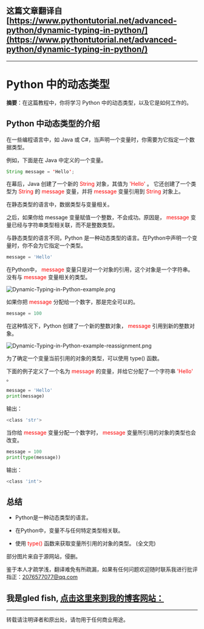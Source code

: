 **这篇文章翻译自**[https://www.pythontutorial.net/advanced-python/dynamic-typing-in-python/](https://www.pythontutorial.net/advanced-python/dynamic-typing-in-python/)
---
---

# Python 中的动态类型

**摘要**：在这篇教程中，你将学习 Python 中的动态类型，以及它是如何工作的。

## Python 中动态类型的介绍

在一些编程语言中，如 Java 或 C#，当声明一个变量时，你需要为它指定一个数据类型。

例如，下面是在 Java 中定义的一个变量。

```java
String message = 'Hello';
```

在幕后，Java 创建了一个新的<font color=red> String </font>对象，其值为<font color=red> 'Hello' </font>。 它还创建了一个类型为<font color=red> String </font>的<font color=red> message </font>变量，并将<font color=red> message </font>变量引用到<font color=red> String </font>对象上。

在静态类型的语言中，数据类型与变量相关。

之后，如果你给 message 变量赋值一个整数，不会成功。原因是，<font color=red> message </font>变量已经与字符串类型相关联，而不是整数类型。

与静态类型的语言不同，Python 是一种动态类型的语言。在Python中声明一个变量时，你不会为它指定一个类型。

```python
message = 'Hello'
```

在Python中，<font color=red> message </font> 变量只是对一个对象的引用，这个对象是一个字符串。没有与<font color=red> message </font>变量相关的类型。

![Dynamic-Typing-in-Python-example.png](https://s2.loli.net/2023/03/21/aIbHX3WJoQwknUN.png)

如果你把<font color=red> message </font>分配给一个数字，那是完全可以的。
```python
message = 100
```

在这种情况下，Python 创建了一个新的整数对象，<font color=red> message </font>引用到新的整数对象。

![Dynamic-Typing-in-Python-example-reassignment.png](https://s2.loli.net/2023/03/21/o4q23ArJHse7zwV.png)

为了确定一个变量当前引用的对象的类型，可以使用 type() 函数。

下面的例子定义了一个名为<font color=red> message </font>的变量，并给它分配了一个字符串<font color=red> 'Hello' </font> 。

```python
message = 'Hello'
print(message)
```

输出：

```bash
<class 'str'>
```

当你给<font color=red> message </font>变量分配一个数字时，<font color=red> message </font>变量所引用的对象的类型也会改变。

```python
message = 100
print(type(message))
```

输出：

```bash
<class 'int'>
```

## 总结
* Python是一种动态类型的语言。

* 在Python中，变量不与任何特定类型相关联。

* 使用<font color=red> type() </font>函数来获取变量所引用的对象的类型。
(全文完)

部分图片来自于源网站，侵删。

鉴于本人才疏学浅，翻译难免有所疏漏，如果有任何问题欢迎随时联系我进行批评指正：2076577077@qq.com  

我是gled fish, [点击这里来到我的博客网站：](https://gledfish.netlify.app/)
---
---
转载请注明译者和原出处，请勿用于任何商业用途。
